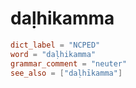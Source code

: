# daḷhikamma

``` toml
dict_label = "NCPED"
word = "daḷhikamma"
grammar_comment = "neuter"
see_also = ["daḷhīkamma"]
```

